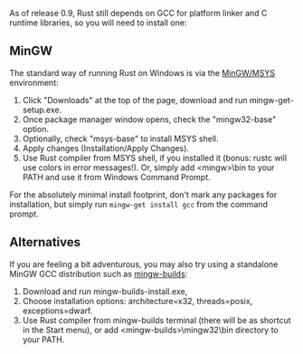 As of release 0.9, Rust still depends on GCC for platform linker and C runtime libraries, so you will need to install one:

## MinGW
The standard way of running Rust on Windows is via the [MinGW/MSYS](http://www.mingw.org/) environment:

1. Click "Downloads" at the top of the page, download and run mingw-get-setup.exe.
2. Once package manager window opens, check the "mingw32-base" option.
3. Optionally, check "msys-base" to install MSYS shell.
4. Apply changes (Installation/Apply Changes).
5. Use Rust compiler from MSYS shell, if you installed it (bonus: rustc will use colors in error messages!).  Or, simply add \<mingw\>\bin to your PATH and use it from Windows Command Prompt.

For the absolutely minimal install footprint, don't mark any packages for installation, but simply run `mingw-get install gcc` from the command prompt.


## Alternatives

If you are feeling a bit adventurous, you may also try using a standalone MinGW GCC distribution such as [mingw-builds](http://sourceforge.net/projects/mingwbuilds/):

1. Download and run mingw-builds-install.exe, 
2. Choose installation options: architecture=x32, threads=posix, exceptions=dwarf.
3. Use Rust compiler from mingw-builds terminal (there will be as shortcut in the Start menu), or add \<mingw-builds\>\mingw32\bin directory to your PATH.

